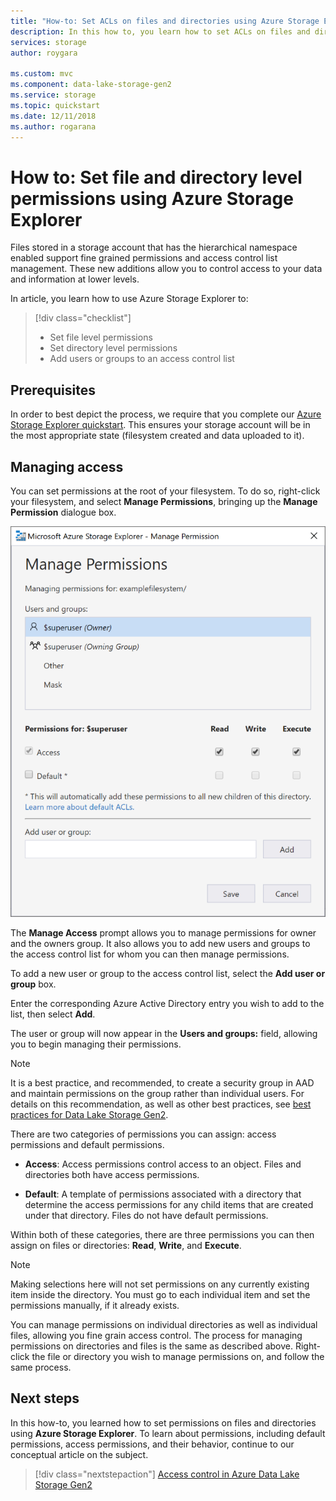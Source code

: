 ```yaml
---
title: "How-to: Set ACLs on files and directories using Azure Storage Explorer"
description: In this how to, you learn how to set ACLs on files and directories inside your Azure Data Lake Storage Gen2 capable storage account
services: storage
author: roygara

ms.custom: mvc
ms.component: data-lake-storage-gen2
ms.service: storage
ms.topic: quickstart
ms.date: 12/11/2018
ms.author: rogarana
---
```


# How to: Set file and directory level permissions using Azure Storage Explorer

Files stored in a storage account that has the hierarchical namespace enabled support fine grained permissions and access control list management. These new additions allow you to control access to your data and information at lower levels.

In article, you learn how to use Azure Storage Explorer to:

> [!div class="checklist"]
> * Set file level permissions
> * Set directory level permissions
> * Add users or groups to an access control list

## Prerequisites

In order to best depict the process, we require that you complete our [Azure Storage Explorer quickstart](data-lake-storage-Explorer.md). This ensures your storage account will be in the most appropriate state (filesystem created and data uploaded to it).

## Managing access

You can set permissions at the root of your filesystem. To do so, right-click your filesystem, and select **Manage Permissions**, bringing up the **Manage Permission** dialogue box.

![Microsoft Azure Storage Explorer - Manage directory access](media/storage-quickstart-blobs-storage-Explorer/manageperms.png)

The **Manage Access** prompt allows you to manage permissions for owner and the owners group. It also allows you to add new users and groups to the access control list for whom you can then manage permissions.

To add a new user or group to the access control list, select the **Add user or group** box.

Enter the corresponding Azure Active Directory entry you wish to add to the list, then select **Add**.

The user or group will now appear in the **Users and groups:** field, allowing you to begin managing their permissions.

> [!NOTE]
> It is a best practice, and recommended, to create a security group in AAD and maintain permissions on the group rather than individual users. For details on this recommendation, as well as other best practices, see [best practices for Data Lake Storage Gen2](data-lake-storage-best-practices.md).

There are two categories of permissions you can assign: access permissions and default permissions.

* **Access**: Access permissions control access to an object. Files and directories both have access permissions.

* **Default**: A template of permissions associated with a directory that determine the access permissions for any child items that are created under that directory. Files do not have default permissions.

Within both of these categories, there are three permissions you can then assign on files or directories: **Read**, **Write**, and **Execute**.

>[!NOTE]
> Making selections here will not set permissions on any currently existing item inside the directory. You must go to each individual item and set the permissions manually, if it already exists.

You can manage permissions on individual directories as well as individual files, allowing you fine grain access control. The process for managing permissions on directories and files is the same as described above. Right-click the file or directory you wish to manage permissions on, and follow the same process.

## Next steps

In this how-to, you learned how to set permissions on files and directories using **Azure Storage Explorer**. To learn about permissions, including default permissions, access permissions, and their behavior, continue to our conceptual article on the subject.

> [!div class="nextstepaction"]
> [Access control in Azure Data Lake Storage Gen2](data-lake-storage-access-control.md)